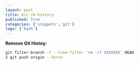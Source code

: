 ```yaml
---
layout: post
title: Git rm history
published: True
categories: ['snippets','git']
tags: ['bash']
---
```


**Remove Git Histoy:**

```bash
git filter-branch -f --tree-filter 'rm -rf XXXXXXX' HEAD
2 git push origin --force
```
